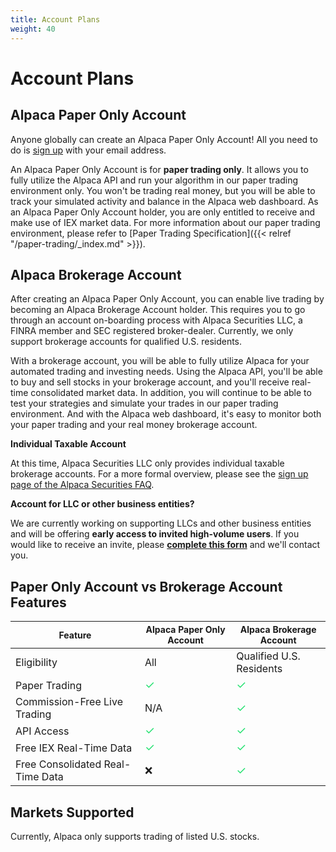 ```yaml
---
title: Account Plans
weight: 40
---
```


# Account Plans

## Alpaca Paper Only Account

Anyone globally can create an Alpaca Paper Only Account! All you need to do is [sign up](https://app.alpaca.markets/signup) 
with your email address. 

An Alpaca Paper Only Account is for **paper trading only**. It allows you to fully utilize the Alpaca API and 
run your algorithm in our paper trading environment only. You won't be trading real money, but you will be able 
to track your simulated activity and balance in the Alpaca web dashboard. As an Alpaca Paper Only Account 
holder, you are only entitled to receive and make use of IEX market data. For more information about our paper
trading environment, please refer to [Paper Trading Specification]({{< relref "/paper-trading/_index.md" >}}).

## Alpaca Brokerage Account

After creating an Alpaca Paper Only Account, you can enable live trading by becoming an Alpaca Brokerage Account
holder. This requires you to go through an account on-boarding process with Alpaca Securities LLC, a FINRA
member and SEC registered broker-dealer. Currently, we only support brokerage accounts for 
qualified U.S. residents.

With a brokerage account, you will be able to fully utilize Alpaca for your automated trading and investing needs.
Using the Alpaca API, you'll be able to buy and sell stocks in your brokerage account, and you'll receive 
real-time consolidated market data. In addition, you will continue to be able to test your strategies and 
simulate your trades in our paper trading environment. And with the Alpaca web dashboard, it's easy to monitor 
both your paper trading and your real money brokerage account.

**Individual Taxable Account**

At this time, Alpaca Securities LLC only provides individual taxable brokerage accounts.
For a more formal overview, please see the [sign up page of the Alpaca Securities FAQ](https://support.alpaca.markets/hc/en-us/sections/360001817852-Account-Sign-Up).

**Account for LLC or other business entities?**

We are currently working on supporting LLCs and other business entities and will be offering **early access to
invited high-volume users**. If you would like to receive an invite, 
please **[complete this form](https://goo.gl/forms/D9k1MMNtY9awXcum1)** and we'll contact you.

## Paper Only Account vs Brokerage Account Features

|<span style="font-size:14px">Feature</span>|<span style="font-size:14px">Alpaca Paper Only Account</span>|<span style="font-size:14px">Alpaca Brokerage Account</span>|
|---|---|---|
|Eligibility|All|Qualified U.S. Residents|
|Paper Trading|<span style="color:#27e272;font-size:18px">&#10003;</span>|<span style="color:#27e272;font-size:18px"> &#10003; </span>|
|Commission-Free Live Trading|N/A|<span style="color:#27e272;font-size:18px">&#10003;</span>|
|API Access|<span style="color:#27e272;font-size:18px">&#10003;</span>|<span style="color:#27e272;font-size:18px">&#10003;</span>|
|Free IEX Real-Time Data|<span style="color:#27e272;font-size:18px">&#10003;</span>|<span style="color:#27e272;font-size:18px">&#10003;</span>|
|Free Consolidated Real-Time Data|&#10060;|<span style="color:#27e272;font-size:18px">&#10003;</span>|

## Markets Supported

Currently, Alpaca only supports trading of listed U.S. stocks.
